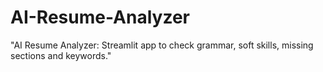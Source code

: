 # AI-Resume-Analyzer
"AI Resume Analyzer: Streamlit app to check grammar, soft skills, missing sections and keywords."
